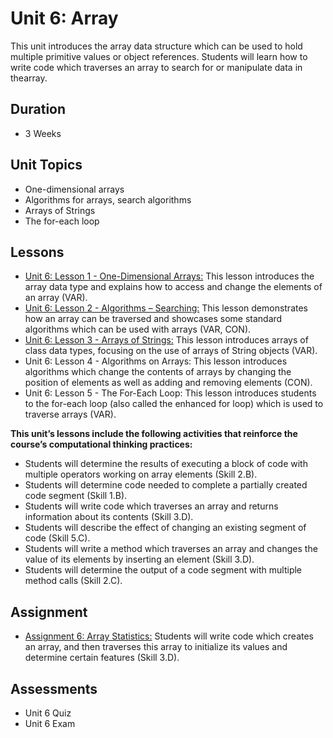 # Unit 6: Array
This unit introduces the array data structure which can be used to hold multiple primitive values or object references. Students will learn how to write code which traverses an array to search for or manipulate data in thearray.

## Duration
* 3 Weeks

## Unit Topics
* One-dimensional arrays
* Algorithms for arrays, search algorithms
* Arrays of Strings
* The for-each loop
## Lessons
* [Unit 6: Lesson 1 - One-Dimensional Arrays:](https://github.com/mapoztate/apcsa2020/tree/master/unit6/lesson1) This lesson introduces the array data type and explains how
to access and change the elements of an array (VAR).
* [Unit 6: Lesson 2 - Algorithms – Searching:](https://github.com/mapoztate/apcsa2020/tree/master/unit6/lesson2) This lesson demonstrates how an array can be traversed and
showcases some standard algorithms which can be used with arrays (VAR, CON).
* [Unit 6: Lesson 3 - Arrays of Strings:](https://github.com/mapoztate/apcsa2020/tree/master/unit6/lesson3) This lesson introduces arrays of class data types, focusing on the use of arrays of String objects (VAR).
* Unit 6: Lesson 4 - Algorithms on Arrays: This lesson introduces algorithms which change the contents of arrays by changing the position of elements as well as adding and removing elements (CON).
* Unit 6: Lesson 5 - The For-Each Loop: This lesson introduces students to the for-each loop (also called the enhanced for loop) which is used to traverse arrays (VAR).

**This unit’s lessons include the following activities that reinforce the course’s computational thinking practices:**
* Students will determine the results of executing a block of code with multiple operators working on array elements (Skill 2.B).
* Students will determine code needed to complete a partially created code segment (Skill 1.B).
* Students will write code which traverses an array and returns information about its contents (Skill 3.D).
* Students will describe the effect of changing an existing segment of code (Skill 5.C).
* Students will write a method which traverses an array and changes the value of its elements by inserting an element (Skill 3.D).
* Students will determine the output of a code segment with multiple method calls (Skill 2.C).

## Assignment
* [Assignment 6: Array Statistics:](https://github.com/mapoztate/apcsa2020/tree/master/unit6/U6_Assignment) Students will write code which creates an array, and then traverses this array to initialize its values and determine certain features (Skill 3.D).

## Assessments
* Unit 6 Quiz
* Unit 6 Exam
